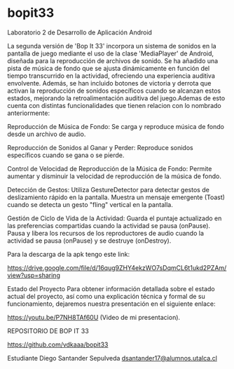 # bopit33

Laboratorio 2 de Desarrollo de Aplicación Android

La segunda versión de 'Bop It 33' incorpora un sistema de sonidos en la pantalla de juego mediante el uso de la clase 'MediaPlayer' de Android, diseñada para la reproducción de archivos de sonido. Se ha añadido una pista de música de fondo que se ajusta dinámicamente en función del tiempo transcurrido en la actividad, ofreciendo una experiencia auditiva envolvente. Además, se han incluido botones de victoria y derrota que activan la reproducción de sonidos específicos cuando se alcanzan estos estados, mejorando la retroalimentación auditiva del juego.Ademas de esto cuenta con distintas funcionalidades que tienen relacion con lo nombrado anteriormente:

Reproducción de Música de Fondo:
Se carga y reproduce música de fondo desde un archivo de audio.

Reproducción de Sonidos al Ganar y Perder:
Reproduce sonidos específicos cuando se gana o se pierde.

Control de Velocidad de Reproducción de la Música de Fondo:
Permite aumentar y disminuir la velocidad de reproducción de la música de fondo.

Detección de Gestos:
Utiliza GestureDetector para detectar gestos de deslizamiento rápido en la pantalla.
Muestra un mensaje emergente (Toast) cuando se detecta un gesto "fling" vertical en la pantalla.

Gestión de Ciclo de Vida de la Actividad:
Guarda el puntaje actualizado en las preferencias compartidas cuando la actividad se pausa (onPause).
Pausa y libera los recursos de los reproductores de audio cuando la actividad se pausa (onPause) y se destruye (onDestroy).

Para la descarga de la apk tengo este link:

https://drive.google.com/file/d/16qug9ZHY4ekzWO7sDqmCL6t1ukd2PZAm/view?usp=sharing

Estado del Proyecto
Para obtener información detallada sobre el estado actual del proyecto, así como una explicación técnica y formal de su funcionamiento, dejaremos nuestra presentación en el siguiente enlace:

https://youtu.be/P7NH8TAf60U (Video de mi presentacion).

REPOSITORIO DE BOP IT 33 

https://github.com/vdkaaa/bopit33 

Estudiante
Diego Santander Sepulveda
dsantander17@alumnos.utalca.cl
